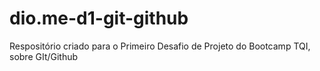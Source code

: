 # dio.me-d1-git-github
Respositório criado para o Primeiro Desafio de Projeto do Bootcamp TQI, sobre GIt/Github


